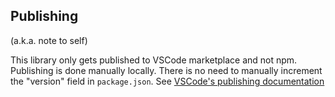 ## Publishing

(a.k.a. note to self)

This library only gets published to VSCode marketplace and not npm.
Publishing is done manually locally.
There is no need to manually increment the "version" field in `package.json`.
See [VSCode's publishing documentation](https://code.visualstudio.com/api/working-with-extensions/publishing-extension#autoincrementing-the-extension-version)
